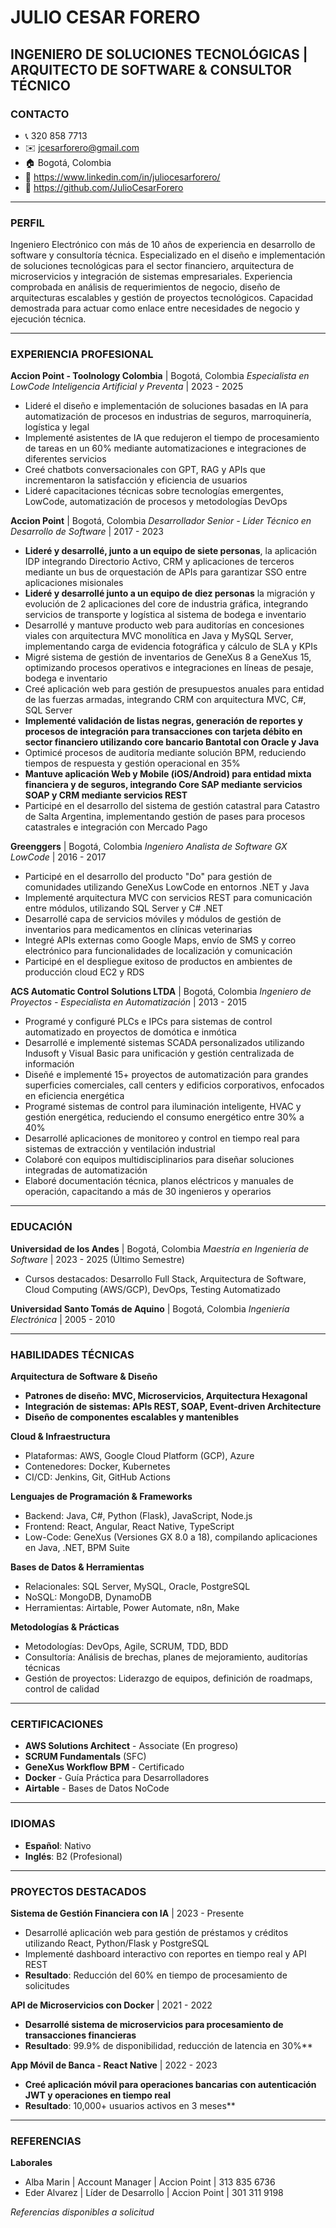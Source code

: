 # JULIO CESAR FORERO
## INGENIERO DE SOLUCIONES TECNOLÓGICAS | ARQUITECTO DE SOFTWARE & CONSULTOR TÉCNICO

### CONTACTO

- 📞 320 858 7713
- ✉️ jcesarforero@gmail.com
- 🏠 Bogotá, Colombia
- 🔗 https://www.linkedin.com/in/juliocesarforero/
- 🐙 https://github.com/JulioCesarForero

---

### PERFIL

Ingeniero Electrónico con más de 10 años de experiencia en desarrollo de software y consultoría técnica. Especializado en el diseño e implementación de soluciones tecnológicas para el sector financiero, arquitectura de microservicios y integración de sistemas empresariales. Experiencia comprobada en análisis de requerimientos de negocio, diseño de arquitecturas escalables y gestión de proyectos tecnológicos. Capacidad demostrada para actuar como enlace entre necesidades de negocio y ejecución técnica.

---

### EXPERIENCIA PROFESIONAL

**Accion Point - Toolnology Colombia** | Bogotá, Colombia
*Especialista en LowCode Inteligencia Artificial y Preventa* | 2023 - 2025
- Lideré el diseño e implementación de soluciones basadas en IA para automatización de procesos en industrias de seguros, marroquinería, logística y legal
- Implementé asistentes de IA que redujeron el tiempo de procesamiento de tareas en un 60% mediante automatizaciones e integraciones de diferentes servicios
- Creé chatbots conversacionales con GPT, RAG y APIs que incrementaron la satisfacción y eficiencia de usuarios
- Lideré capacitaciones técnicas sobre tecnologías emergentes, LowCode, automatización de procesos y metodologías DevOps

**Accion Point** | Bogotá, Colombia
*Desarrollador Senior - Líder Técnico en Desarrollo de Software* | 2017 - 2023
- **Lideré y desarrollé, junto a un equipo de siete personas**, la aplicación IDP integrando Directorio Activo, CRM y aplicaciones de terceros mediante un bus de orquestación de APIs para garantizar SSO entre aplicaciones misionales
- **Lideré y desarrollé junto a un equipo de diez personas** la migración y evolución de 2 aplicaciones del core de industria gráfica, integrando servicios de transporte y logística al sistema de bodega e inventario
- Desarrollé y mantuve producto web para auditorías en concesiones viales con arquitectura MVC monolítica en Java y MySQL Server, implementando carga de evidencia fotográfica y cálculo de SLA y KPIs
- Migré sistema de gestión de inventarios de GeneXus 8 a GeneXus 15, optimizando procesos operativos e integraciones en líneas de pesaje, bodega e inventario
- Creé aplicación web para gestión de presupuestos anuales para entidad de las fuerzas armadas, integrando CRM con arquitectura MVC, C#, SQL Server
- **Implementé validación de listas negras, generación de reportes y procesos de integración para transacciones con tarjeta débito en sector financiero utilizando core bancario Bantotal con Oracle y Java**
- Optimicé procesos de auditoría mediante solución BPM, reduciendo tiempos de respuesta y gestión operacional en 35%
- **Mantuve aplicación Web y Mobile (iOS/Android) para entidad mixta financiera y de seguros, integrando Core SAP mediante servicios SOAP y CRM mediante servicios REST**
- Participé en el desarrollo del sistema de gestión catastral para Catastro de Salta Argentina, implementando gestión de pases para procesos catastrales e integración con Mercado Pago

**Greenggers** | Bogotá, Colombia
*Ingeniero Analista de Software GX LowCode* | 2016 - 2017
- Participé en el desarrollo del producto "Do" para gestión de comunidades utilizando GeneXus LowCode en entornos .NET y Java
- Implementé arquitectura MVC con servicios REST para comunicación entre módulos, utilizando SQL Server y C# .NET
- Desarrollé capa de servicios móviles y módulos de gestión de inventarios para medicamentos en clínicas veterinarias
- Integré APIs externas como Google Maps, envío de SMS y correo electrónico para funcionalidades de localización y comunicación
- Participé en el despliegue exitoso de productos en ambientes de producción cloud EC2 y RDS

**ACS Automatic Control Solutions LTDA** | Bogotá, Colombia
*Ingeniero de Proyectos - Especialista en Automatización* | 2013 - 2015
- Programé y configuré PLCs e IPCs para sistemas de control automatizado en proyectos de domótica e inmótica
- Desarrollé e implementé sistemas SCADA personalizados utilizando Indusoft y Visual Basic para unificación y gestión centralizada de información
- Diseñé e implementé 15+ proyectos de automatización para grandes superficies comerciales, call centers y edificios corporativos, enfocados en eficiencia energética
- Programé sistemas de control para iluminación inteligente, HVAC y gestión energética, reduciendo el consumo energético entre 30% a 40%
- Desarrollé aplicaciones de monitoreo y control en tiempo real para sistemas de extracción y ventilación industrial
- Colaboré con equipos multidisciplinarios para diseñar soluciones integradas de automatización
- Elaboré documentación técnica, planos eléctricos y manuales de operación, capacitando a más de 30 ingenieros y operarios

---

### EDUCACIÓN

**Universidad de los Andes** | Bogotá, Colombia
*Maestría en Ingeniería de Software* | 2023 - 2025 (Último Semestre)
- Cursos destacados: Desarrollo Full Stack, Arquitectura de Software, Cloud Computing (AWS/GCP), DevOps, Testing Automatizado

**Universidad Santo Tomás de Aquino** | Bogotá, Colombia
*Ingeniería Electrónica* | 2005 - 2010

---

### HABILIDADES TÉCNICAS

**Arquitectura de Software & Diseño**
- **Patrones de diseño: MVC, Microservicios, Arquitectura Hexagonal**
- **Integración de sistemas: APIs REST, SOAP, Event-driven Architecture**
- **Diseño de componentes escalables y mantenibles**

**Cloud & Infraestructura**
- Plataformas: AWS, Google Cloud Platform (GCP), Azure
- Contenedores: Docker, Kubernetes
- CI/CD: Jenkins, Git, GitHub Actions

**Lenguajes de Programación & Frameworks**
- Backend: Java, C#, Python (Flask), JavaScript, Node.js
- Frontend: React, Angular, React Native, TypeScript
- Low-Code: GeneXus (Versiones GX 8.0 a 18), compilando aplicaciones en Java, .NET, BPM Suite

**Bases de Datos & Herramientas**
- Relacionales: SQL Server, MySQL, Oracle, PostgreSQL
- NoSQL: MongoDB, DynamoDB
- Herramientas: Airtable, Power Automate, n8n, Make

**Metodologías & Prácticas**
- Metodologías: DevOps, Agile, SCRUM, TDD, BDD
- Consultoría: Análisis de brechas, planes de mejoramiento, auditorías técnicas
- Gestión de proyectos: Liderazgo de equipos, definición de roadmaps, control de calidad

---

### CERTIFICACIONES

- **AWS Solutions Architect** - Associate (En progreso)
- **SCRUM Fundamentals** (SFC)
- **GeneXus Workflow BPM** - Certificado
- **Docker** - Guía Práctica para Desarrolladores
- **Airtable** - Bases de Datos NoCode

---

### IDIOMAS

- **Español**: Nativo
- **Inglés**: B2 (Profesional)

---

### PROYECTOS DESTACADOS

**Sistema de Gestión Financiera con IA** | 2023 - Presente
- Desarrollé aplicación web para gestión de préstamos y créditos utilizando React, Python/Flask y PostgreSQL
- Implementé dashboard interactivo con reportes en tiempo real y API REST
- **Resultado**: Reducción del 60% en tiempo de procesamiento de solicitudes

**API de Microservicios con Docker** | 2021 - 2022
- **Desarrollé sistema de microservicios para procesamiento de transacciones financieras**
- **Resultado**: 99.9% de disponibilidad, reducción de latencia en 30%**

**App Móvil de Banca - React Native** | 2022 - 2023
- **Creé aplicación móvil para operaciones bancarias con autenticación JWT y operaciones en tiempo real**
- **Resultado**: 10,000+ usuarios activos en 3 meses**

---

### REFERENCIAS

**Laborales**
- Alba Marin | Account Manager | Accion Point | 313 835 6736
- Eder Alvarez | Líder de Desarrollo | Accion Point | 301 311 9198

*Referencias disponibles a solicitud*
